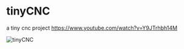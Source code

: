 # tinyCNC
a tiny cnc project
https://www.youtube.com/watch?v=Y9JTrhbh14M 

![tinyCNC](https://github.com/erolcum/tinyCNC/assets/110387801/965baa3a-7101-4c6e-8e6b-08154f1e133a)

